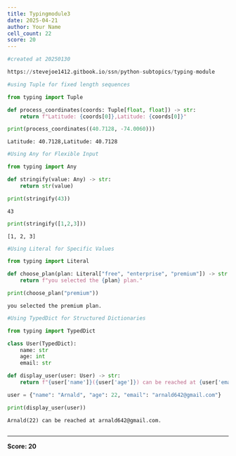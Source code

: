 ```yaml
---
title: Typingmodule3
date: 2025-04-21
author: Your Name
cell_count: 22
score: 20
---
```


```python
#created at 20250130
```


```python
https://stevejoe1412.gitbook.io/ssn/python-subtopics/typing-module
```


```python
#using Tuple for fixed length sequences
```


```python
from typing import Tuple
```


```python
def process_coordinates(coords: Tuple[float, float]) -> str:
    return f"Latitude: {coords[0]},Latitude: {coords[0]}"
```


```python
print(process_coordinates((40.7128, -74.0060)))
```

    Latitude: 40.7128,Latitude: 40.7128



```python
#Using Any for Flexible Input

```


```python
from typing import Any
```


```python
def stringify(value: Any) -> str:
    return str(value)
```


```python
print(stringify(43))
```

    43



```python
print(stringify([1,2,3]))
```

    [1, 2, 3]



```python
#Using Literal for Specific Values
```


```python
from typing import Literal
```


```python
def choose_plan(plan: Literal["free", "enterprise", "premium"]) -> str: 
    return f"you selected the {plan} plan."
```


```python
print(choose_plan("premium"))
```

    you selected the premium plan.



```python
#Using TypedDict for Structured Dictionaries
```


```python
from typing import TypedDict
```


```python
class User(TypedDict):
    name: str
    age: int
    email: str
```


```python
def display_user(user: User) -> str:
    return f"{user['name']}({user['age']}) can be reached at {user['email']}."
```


```python
user = {"name": "Arnald", "age": 22, "email": "arnald642@gmail.com"}
```


```python
print(display_user(user))
```

    Arnald(22) can be reached at arnald642@gmail.com.



```python

```


---
**Score: 20**